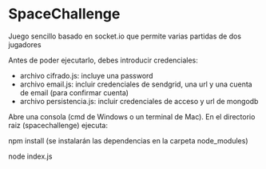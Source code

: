 # SpaceChallenge
Juego sencillo basado en socket.io que permite varias partidas de dos jugadores

Antes de poder ejecutarlo, debes introducir credenciales:
- archivo cifrado.js: incluye una password
- archivo email.js: incluir credenciales de sendgrid, una url y una cuenta de email (para confirmar cuenta)
- archivo persistencia.js: incluir credenciales de acceso y url de mongodb

Abre una consola (cmd de Windows o un terminal de Mac). En el directorio raiz (spacechallenge) ejecuta:

npm install (se instalarán las dependencias en la carpeta node_modules)

node index.js
